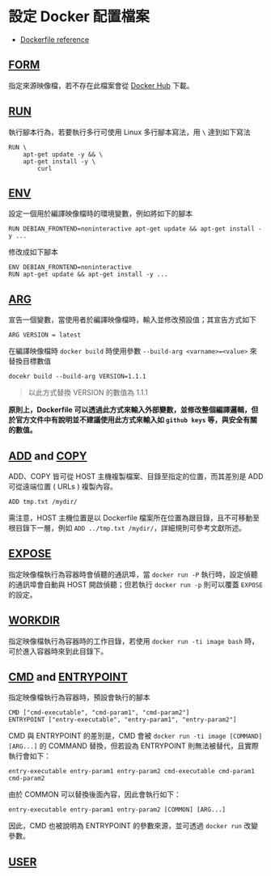 # 設定 Docker 配置檔案

+ [Dockerfile reference](https://docs.docker.com/engine/reference/builder/)

## [FORM](https://docs.docker.com/engine/reference/builder/#from)

指定來源映像檔，若不存在此檔案會從 [Docker Hub](https://hub.docker.com/) 下載。

## [RUN](https://docs.docker.com/engine/reference/builder/#run)

執行腳本行為，若要執行多行可使用 Linux 多行腳本寫法，用 ```\``` 達到如下寫法

```
RUN \
    apt-get update -y && \
    apt-get install -y \
        curl
```

## [ENV](https://docs.docker.com/engine/reference/builder/#env)

設定一個用於編譯映像檔時的環境變數，例如將如下的腳本

```
RUN DEBIAN_FRONTEND=noninteractive apt-get update && apt-get install -y ...
```

修改成如下腳本

```
ENV DEBIAN_FRONTEND=noninteractive
RUN apt-get update && apt-get install -y ...
```

## [ARG](https://docs.docker.com/engine/reference/builder/#arg)

宣告一個變數，當使用者於編譯映像檔時，輸入並修改預設值；其宣告方式如下

```
ARG VERSION = latest
```

在編譯映像檔時 ```docker build``` 時使用參數 ```--build-arg <varname>=<value>``` 來替換目標數值

```
docekr build --build-arg VERSION=1.1.1
```
> 以此方式替換 VERSION 的數值為 1.1.1

**原則上，Dockerfile 可以透過此方式來輸入外部變數，並修改整個編譯邏輯，但於官方文件中有說明並不建議使用此方式來輸入如 ```github keys``` 等，與安全有關的數值。**

## [ADD](https://docs.docker.com/engine/reference/builder/#add) and [COPY](https://docs.docker.com/engine/reference/builder/#copy)

ADD、COPY 皆可從 HOST 主機複製檔案、目錄至指定的位置，而其差別是 ADD 可從遠端位置 ( URLs ) 複製內容。

```
ADD tmp.txt /mydir/
```

需注意，HOST 主機位置是以 Dockerfile 檔案所在位置為跟目錄，且不可移動至根目錄下一層，例如 ```ADD ../tmp.txt /mydir/```，詳細規則可參考文獻所述。

## [EXPOSE](https://docs.docker.com/engine/reference/builder/#expose)

指定映像檔執行為容器時會偵聽的通訊埠，當 ```docker run -P``` 執行時，設定偵聽的通訊埠會自動與 HOST 開啟偵聽；但若執行 ```docker run -p``` 則可以覆蓋 ```EXPOSE``` 的設定。

## [WORKDIR](https://docs.docker.com/engine/reference/builder/#workdir)

指定映像檔執行為容器時的工作目錄，若使用 ```docker run -ti image bash``` 時，可於進入容器時來到此目錄下。

## [CMD](https://docs.docker.com/engine/reference/builder/#cmd) and [ENTRYPOINT](https://docs.docker.com/engine/reference/builder/#entrypoint)

指定映像檔執行為容器時，預設會執行的腳本

```
CMD ["cmd-executable", "cmd-param1", "cmd-param2"]
ENTRYPOINT ["entry-executable", "entry-param1", "entry-param2"]
```

CMD 與 ENTRYPOINT 的差別是，CMD 會被 ```docker run -ti image [COMMAND] [ARG...]``` 的 COMMAND 替換，但若設為 ENTRYPOINT 則無法被替代，且實際執行會如下：

```
entry-executable entry-param1 entry-param2 cmd-executable cmd-param1 cmd-param2
```

由於 COMMON 可以替換後面內容，因此會執行如下：

```
entry-executable entry-param1 entry-param2 [COMMON] [ARG...]
```

因此，CMD 也被說明為 ENTRYPOINT 的參數來源，並可透過 ```docker run``` 改變參數。

## [USER](https://docs.docker.com/engine/reference/builder/#user)
